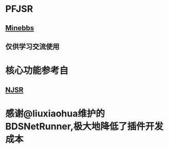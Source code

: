 # PFJSR
## [Minebbs](https://www.minebbs.com/resources/2105/)

## 仅供学习交流使用

# 核心功能参考自
## [NJSR](https://github.com/zhkj-liuxiaohua/BDSJSR2)

# 感谢@liuxiaohua维护的BDSNetRunner,极大地降低了插件开发成本
